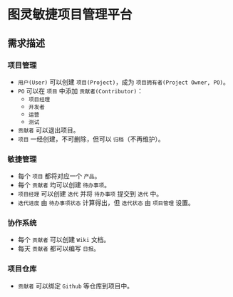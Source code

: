 # 图灵敏捷项目管理平台

## 需求描述

### 项目管理

- `用户(User)` 可以创建 `项目(Project)`，成为 `项目拥有者(Project Owner, PO)`。
- `PO` 可以在 `项目` 中添加 `贡献者(Contributor)`：
  - `项目经理`
  - `开发者`
  - `运营`
  - `测试`
- `贡献者` 可以退出项目。
- `项目` 一经创建，不可删除，但可以 `归档`（不再维护）。

### 敏捷管理

- 每个 `项目` 都将对应一个 `产品`。
- 每个 `贡献者` 均可以创建 `待办事项`。
- `项目经理` 可以创建 `迭代` 并将 `待办事项` 提交到 `迭代` 中。
- `迭代进度` 由 `待办事项状态` 计算得出，但 `迭代状态` 由 `项目管理` 设置。

### 协作系统

- 每个 `贡献者` 可以创建 `Wiki` 文档。
- 每天 `贡献者` 都可以编写 `日报`。

### 项目仓库

- `贡献者` 可以绑定 `Github` 等仓库到项目中。
